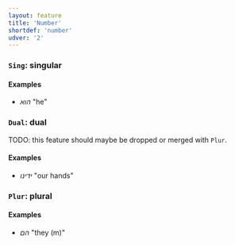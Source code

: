 ```yaml
---
layout: feature
title: 'Number'
shortdef: 'number'
udver: '2'
---
```


### <a name="Sing">`Sing`</a>: singular

#### Examples

* _הוא_ "he"

### <a name="Dual">`Dual`</a>: dual

TODO: this feature should maybe be dropped or merged with `Plur`.

#### Examples

* _ידינו_ "our hands"

### <a name="Plur">`Plur`</a>: plural

#### Examples

* _הם_ "they (m)"
<!-- Interlanguage links updated Út 9. května 2023, 20:03:41 CEST -->
